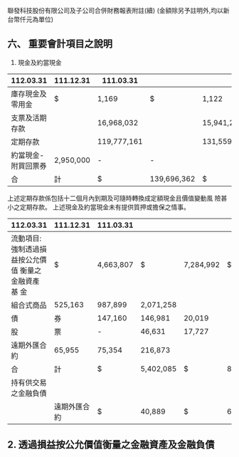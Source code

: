 聯發科技股份有限公司及子公司合併財務報表附註(續)
(金額除另予註明外,均以新台幣仟元為單位)

## 六、 重要會計項目之說明

1. 現金及約當現金

| 112.03.31            | 111.12.31   | 111.03.31   |             |             |             |             |             |
|----------------------|-------------|-------------|-------------|-------------|-------------|-------------|-------------|
| 庫存現金及零用金     | $           | 1,169       | $           | 1,122       | $           | 1,132       |             |
| 支票及活期存款       |             | 16,968,032  |             | 15,941,203  |             | 23,195,223  |             |
| 定期存款             |             | 119,777,161 |             | 131,559,830 |             | 207,236,543 |             |
| 約當現金-附買回票券 | 2,950,000   | -           | -           |             |             |             |             |
| 合                   | 計          | $           | 139,696,362 | $           | 147,502,155 | $           | 230,432,898 |

上述定期存款係包括十二個月內到期及可隨時轉換成定額現金且價值變動風 險甚小之定期存款。 上述現金及約當現金未有提供質押或擔保之情事。

| 112.03.31                                              | 111.12.31    | 111.03.31   |           |           |           |           |            |
|--------------------------------------------------------|--------------|-------------|-----------|-----------|-----------|-----------|------------|
| 流動項目: 強制透過損益按公允價值 衡量之金融資產 基 金 | $            | 4,663,807   | $         | 7,284,992 | $         | 8,241,337 |            |
| 組合式商品                                             | 525,163      | 987,899     | 2,071,258 |           |           |           |            |
| 債                                                     | 券           | 147,160     | 146,981   | 20,019    |           |           |            |
| 股                                                     | 票           | -           | 46,631    | 17,727    |           |           |            |
| 遠期外匯合約                                           | 65,955       | 75,354      | 216,873   |           |           |           |            |
| 合                                                     | 計           | $           | 5,402,085 | $         | 8,541,857 | $         | 10,567,214 |
| 持有供交易之金融負債                                   |              |             |           |           |           |           |            |
|                                                        | 遠期外匯合約 | $           | 40,889    | $         | 6,097     | $         | 28,905     |

## 2. 透過損益按公允價值衡量之金融資產及金融負債
